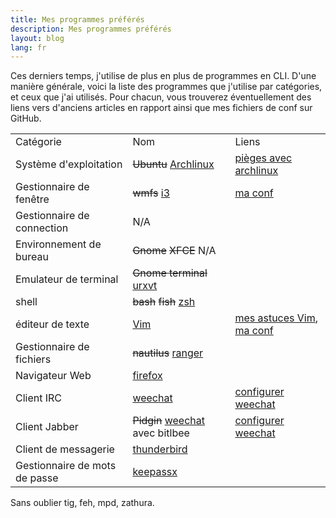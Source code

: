 ```yaml
---
title: Mes programmes préférés
description: Mes programmes préférés
layout: blog
lang: fr
---
```

Ces derniers temps, j'utilise de plus en plus de programmes en CLI. D'une manière générale, voici la
liste des programmes que j'utilise par catégories, et ceux que j'ai utilisés. Pour chacun, vous
trouverez éventuellement des liens vers d'anciens articles en rapport ainsi que mes fichiers de
conf sur GitHub.

|                               |                                                                              |                                                                                                           |
|-------------------------------|------------------------------------------------------------------------------|-----------------------------------------------------------------------------------------------------------|
| Catégorie                     | Nom                                                                          | Liens                                                                                                     |
| Système d'exploitation        | ~~Ubuntu~~ [Archlinux](http://archlinux.fr/)                                 | [pièges avec archlinux](archlinux.html)                                                                   |
| Gestionnaire de fenêtre       | ~~wmfs~~ [i3](http://i3wm.org/)                                              | [ma conf](https://github.com/YannMoisan/dotfiles/blob/master/i3/config)                                   |
| Gestionnaire de connection    | N/A                                                                          |                                                                                                           |
| Environnement de bureau       | ~~Gnome~~ ~~XFCE~~ N/A                                                       |                                                                                                           |
| Emulateur de terminal         | ~~Gnome terminal~~ [urxvt](http://software.schmorp.de/pkg/rxvt-unicode.html) |                                                                                                           |
| shell                         | ~~bash~~ ~~fish~~ [zsh](http://zsh.sourceforge.net/)                         |                                                                                                           |
| éditeur de texte              | [Vim](http://www.vim.org/)                                                   | [mes astuces Vim](astuces-vim.html), [ma conf](https://github.com/YannMoisan/dotfiles/blob/master/.vimrc) |
| Gestionnaire de fichiers      | ~~nautilus~~ [ranger](http://ranger.nongnu.org/)                             |                                                                                                           |
| Navigateur Web                | [firefox](http://www.mozilla.org/fr/firefox/new/)                            |                                                                                                           |
| Client IRC                    | [weechat](http://www.weechat.org/)                                           | [configurer weechat](weechat.html)                                                                        |
| Client Jabber                 | ~~Pidgin~~ [weechat](http://www.weechat.org/) avec bitlbee                   | [configurer weechat](weechat.html)                                                                        |
| Client de messagerie          | [thunderbird](https://www.mozilla.org/fr/thunderbird/)                       |                                                                                                           |
| Gestionnaire de mots de passe | [keepassx](https://www.keepassx.org/)                                        |                                                                                                           |

Sans oublier tig, feh, mpd, zathura.
